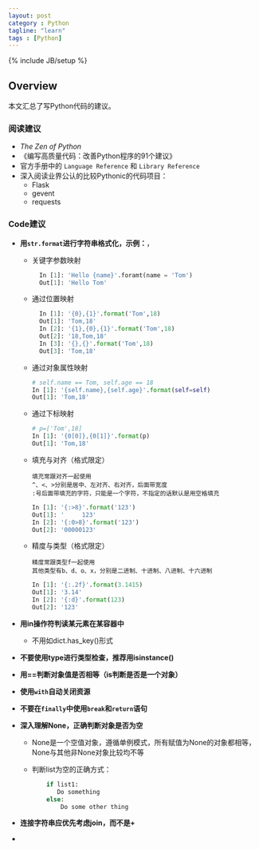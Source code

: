 ```yaml
---
layout: post
category : Python
tagline: "learn"
tags : [Python]
---
```

{% include JB/setup %}

## Overview
本文汇总了写Python代码的建议。

### 阅读建议
- *The Zen of Python*
- 《编写高质量代码：改善Python程序的91个建议》
- 官方手册中的 `Language Reference` 和 `Library Reference`
- 深入阅读业界公认的比较Pythonic的代码项目：
  - Flask
  - gevent
  - requests

### Code建议
- **用`str.format`进行字符串格式化，示例：**， 
	- 关键字参数映射
  
	  ```python
	    In [1]: 'Hello {name}'.foramt(name = 'Tom')
	    Out[1]: 'Hello Tom'
	  ```
	- 通过位置映射

	  ```python
		In [1]: '{0},{1}'.format('Tom',18)  
		Out[1]: 'Tom,18'  
		In [2]: '{1},{0},{1}'.format('Tom',18)  
		Out[2]: '18,Tom,18'
		In [3]: '{},{}'.format('Tom',18)  
		Out[3]: 'Tom,18'  
	  ```
	- 通过对象属性映射
	
		```python
		# self.name == Tom, self.age == 18
		In [1]: '{self.name},{self.age}'.format(self=self) 
		Out[1]: 'Tom,18'
		```
	- 通过下标映射

		```python
		# p=['Tom',18]
		In [1]: '{0[0]},{0[1]}'.format(p)
		Out[1]: 'Tom,18'
		```
	- 填充与对齐（格式限定）
		
		``` 
		填充常跟对齐一起使用
		^、<、>分别是居中、左对齐、右对齐，后面带宽度
		:号后面带填充的字符，只能是一个字符，不指定的话默认是用空格填充
		```
		```python
		In [1]: '{:>8}'.format('123')
		Out[1]: '     123'
		In [2]: '{:0>8}'.format('123')
		Out[2]: '00000123'
		```
	- 精度与类型（格式限定）
		
		```
		精度常跟类型f一起使用
		其他类型有b、d、o、x，分别是二进制、十进制、八进制、十六进制
		```
		```python
		In [1]: '{:.2f}'.format(3.1415)
		Out[1]: '3.14'
		In [2]: '{:d}'.format(123)
		Out[2]: '123'
		```

- **用in操作符判读某元素在某容器中**
  - 不用如dict.has_key()形式
- **不要使用type进行类型检查，推荐用isinstance()**
- **用==判断对象值是否相等（is判断是否是一个对象）**
- **使用`with`自动关闭资源**
- **不要在`finally`中使用`break`和`return`语句**
- **深入理解None，正确判断对象是否为空**
  - None是一个空值对象，遵循单例模式，所有赋值为None的对象都相等，None与其他非None对象比较均不等
  - 判断list为空的正确方式：  
   
	```python     
		if list1:  
		   Do something  
		else:  
		    Do some other thing  
	```
- **连接字符串应优先考虑join，而不是+**
- 
